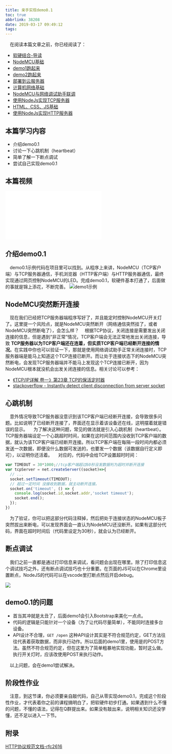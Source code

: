 ```yaml
---
title: 亲手实现demo0.1
toc: true
abbrlink: 38208
date: 2019-03-17 09:49:12
tags:
---
```


&emsp;在阅读本篇文章之前，你已经阅读了：
- [软硬结合-导读](/posts/44755)
- [NodeMCU基础](/posts/31494)
- [demo1跑起来](/posts/64786/)
- [demo2跑起来](/posts/64786/)
- [部署到云服务器](/posts/31687/)
- [计算机网络基础](/posts/37707)
- [NodeMCU与网络调试助手联调](/posts/7602)
- [使用NodeJs实现TCP服务器](/posts/58215)
- [HTML、CSS、JS基础](/posts/54080)
- [使用NodeJs实现HTTP服务器](/posts/33173) 

## 本篇学习内容
- 介绍demo0.1
- 讨论一下心跳机制（heartbeat）
- 简单了解一下断点调试
- 尝试自己实现demo0.1

## 本篇视频
<iframe src="//player.bilibili.com/player.html?aid=462062924&bvid=BV16L411n7Pi&cid=379908862&page=11" scrolling="no" border="0" frameborder="no" framespacing="0" allowfullscreen="true" class="bilibili-video"> </iframe>

## 介绍demo0.1
&emsp;demo0.1示例代码在项目里可以找到。从程序上来讲，NodeMCU（TCP客户端）与TCP服务器通信，手机浏览器（HTTP客户端）与HTTP服务器通信，最终实现通过网页控制NodeMCU的LED。完成demo0.1，软硬件基本打通了，后面做的事就是锦上添花，不断完善。
![demo1示例](/blog_images/005BIQVbgy1fwstl5y6srj30il0950tp.jpg)

## NodeMCU突然断开连接
&emsp;现在我们已经把TCP服务器端程序写好了，并且能定时控制NodeMCU开关灯了。这里提一个风险点，就是NodeMCU突然断开（网络通信突然挂了，或者NodeMCU突然断电了），会怎么样？
&emsp;根据TCP协议，关闭连接是需要发出关闭连接的信息，但是遇到“非正常”情况，TCP客户端会无法正常地发出关闭连接，导致 __TCP服务器以为TCP客户端还在连着，但实质TCP客户端已经断开连接的情况__。在实践中你也可以验证一下，那就是使用网络调试助手正常关闭连接时，TCP服务器端是能马上知道这个TCP连接已断开。而让处于连接状态下的NodeMCU突然断电，会发现TCP服务器端并不能马上发现这个TCP连接已断开，因为NodeMCU根本就没机会出发关闭连接的信息。相关讨论可以参考：
- [《TCP/IP详解 卷一》第23章 TCP的保活定时器](http://docs.52im.net/extend/docs/book/tcpip/vol1/23/)
- [stackoverflow - Instantly detect client disconnection from server socket](https://stackoverflow.com/questions/722240/instantly-detect-client-disconnection-from-server-socket)

## 心跳机制
&emsp;意外情况导致TCP服务器没意识到该TCP客户端已经断开连接，会导致很多问题。比如说明了已经断开连接了，界面还在显示着该设备还在线，这明摆着就是错误的显示。
&emsp;为了解决这种问题，常见的做法就是引入心跳机制（heartbeat）。TCP服务器端设定一个心跳超时时间，如果在这时间范围内没收到TCP客户端的数据，就认为该TCP客户端已经断开连接。所以TCP客户端在每隔一段时间内都必须发送一次数据，即便没什么数据可发送的，也要发一个数据（该数据自行定义即可），以证明你还活着。
&emsp;对应的，代码中会给TCP设置超时时间：

```js
var TIMEOUT = 30*1000;//tcp客户端超过60秒没发数据判为超时并断开连接
var tcpServer = net.createServer((socket)=>{
  // ...
  socket.setTimeout(TIMEOUT);
  // 超过一定时间 没接收到数据，就主动断开连接。
  socket.on('timeout', () => {
    console.log(socket.id,socket.addr,'socket timeout');
    socket.end();
  });
})

```

&emsp;为了验证，你可以把这部分代码注释掉，然后把处于连接状态的NodeMCU板子突然拔出来断电，可以发现界面会一直认为NodeMCU还没断开。如果有这部分代码，界面在超时时间后（代码里设定为30秒），就会认为已经断开。



## 断点调试
&emsp;我们之前一直都是通过打印信息来调试，看问题会出现在哪里。除了打印信息这个调试技巧之外，还有断点调试技巧也十分重要。在页面的JS可以在Chrome里设置断点，NodeJS的代码可以在vscode里打断点然后开启debug。

![](/blog_images/vscode断点调试.png)


## demo0.1的问题
- 首当其冲就是太丑了，后面demo1会引入Bootstrap来美化一点点。
- 代码的逻辑是只能针对一个设备（为了让代码尽量简单），不能同时连接多台设备。
- API设计不合理，`GET /open` 这种API设计其实是不符合规范约定，GET方法往往代表着获取数据，而非执行动作。所以后面的demo1里，使用是的POST方法。虽然不符合规范约定，但在这里为了简单粗暴地实现功能，暂时这么做。执行开关灯时，应该改使用POST来执行动作。

&emsp;以上问题，会在demo1尝试解决。



## 阶段性作业
&emsp;注意，到这节课，你必须要亲自敲代码，自己从零实现demo0.1，完成这个阶段性作业，才代表着你之前的课程搞明白了，把软硬件初步打通。如果遇到什么不懂的问题，不懂的语法，记得在Q群提出来。如果没有敲出来，说明相关知识还没学懂，还不足以进入一下节。


## 附录
[HTTP协议规范文档-rfc2616](https://tools.ietf.org/html/rfc2616)



